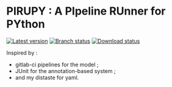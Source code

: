 # PIRUPY : A PIpeline RUnner for PYthon

[![Latest version](https://img.shields.io/github/v/release/sporniket/pirupy?include_prereleases)](https://github.com/sporniket/pirupy/releases)
[![Branch status](https://img.shields.io/github/checks-status/sporniket/pirupy/main)](https://github.com/sporniket/pirupy/actions/workflows/python-package.yml)
[![Download status](https://img.shields.io/pypi/dm/pirupy-by-sporniket)](https://pypi.org/project/pirupy-by-sporniket/)

Inspired by :

* gitlab-ci pipelines for the model ;
* JUnit for the annotation-based system ;
* and my distaste for yaml.
